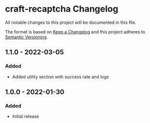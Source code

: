 # craft-recaptcha Changelog

All notable changes to this project will be documented in this file.

The format is based on [Keep a Changelog](http://keepachangelog.com/) and this project adheres to [Semantic Versioning](http://semver.org/).

## 1.1.0 - 2022-03-05
### Added
- Added utility section with success rate and logs

## 1.0.0 - 2022-01-30
### Added
- Initial release
